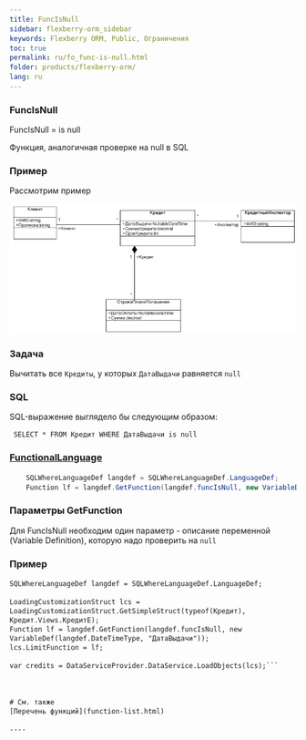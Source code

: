 ```yaml
---
title: FuncIsNull
sidebar: flexberry-orm_sidebar
keywords: Flexberry ORM, Public, Ограничения
toc: true
permalink: ru/fo_func-is-null.html
folder: products/flexberry-orm/
lang: ru
---
```

### FuncIsNull

FuncIsNull = is null

Функция, аналогичная проверке на null в SQL

### Пример
Рассмотрим пример

![](/images/pages/img/Filters/FilterExDiagram.PNG)

### Задача

Вычитать все `Кредиты`, у которых `ДатаВыдачи` равняется `null`

### SQL

SQL-выражение выглядело бы следующим образом:

```
 SELECT * FROM Кредит WHERE ДатаВыдачи is null 
```

### [FunctionalLanguage](function-list.html)

```cs    Клиент клиент = new Клиент();
	SQLWhereLanguageDef langdef = SQLWhereLanguageDef.LanguageDef;
	Function lf = langdef.GetFunction(langdef.funcIsNull, new VariableDef(langdef.DateTimeType, "ДатаВыдачи"));
```


### Параметры GetFunction
Для FuncIsNull необходим один параметр - описание переменной (Variable Definition), которую надо проверить на `null`

### Пример
```
SQLWhereLanguageDef langdef = SQLWhereLanguageDef.LanguageDef;

LoadingCustomizationStruct lcs = LoadingCustomizationStruct.GetSimpleStruct(typeof(Кредит), Кредит.Views.КредитE);	
Function lf = langdef.GetFunction(langdef.funcIsNull, new VariableDef(langdef.DateTimeType, "ДатаВыдачи"));
lcs.LimitFunction = lf;

var credits = DataServiceProvider.DataService.LoadObjects(lcs);```



# См. также
[Перечень функций](function-list.html)

----